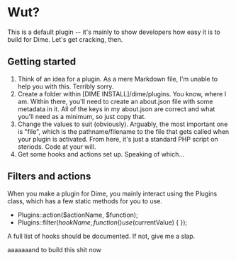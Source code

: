 # Wut?
This is a default plugin -- it's mainly to show developers how easy it is to build for Dime. Let's get cracking, then.

## Getting started
1. Think of an idea for a plugin. As a mere Markdown file, I'm unable to help you with this. Terribly sorry.
2. Create a folder within [DIME INSTALL]/dime/plugins. You know, where I am. Within there, you'll need to create an about.json file with some metadata in it. All of the keys in my about.json are correct and what you'll need as a minimum, so just copy that.
3. Change the values to suit (obviously). Arguably, the most important one is "file", which is the pathname/filename to the file that gets called when your plugin is activated. From here, it's just a standard PHP script on steriods. Code at your will.
4. Get some hooks and actions set up. Speaking of which...

## Filters and actions
When you make a plugin for Dime, you mainly interact using the Plugins class, which has a few static methods for you to use.
* Plugins::action($actionName, $function);
* Plugins::filter($hookName, function() use($currentValue) { });

A full list of hooks should be documented. If not, give me a slap.



aaaaaaand to build this shit now